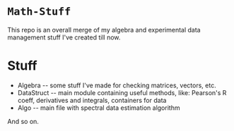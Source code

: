 # `Math-Stuff`
This repo is an overall merge of my algebra and experimental data management stuff I've created till now.

# Stuff
+ Algebra -- some stuff I've made for checking matrices, vectors, etc.
+ DataStruct -- main module containing useful methods, like: Pearson's R coeff, derivatives and integrals, containers for data
+ Algo -- main file with spectral data estimation algorithm

And so on.
